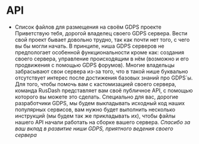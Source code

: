 # API
- Список файлов для размещения на своём GDPS проекте
Приветствую тебя, дорогой владелец своего GDPS сервера. Вести свой проект бывает довольно трудно, так как почти нет того, с чего вы бы могли начать. В принципе, ниша GDPS серверов не предпологает особенной функциональности кроме как: создания своего сервера, управление происходящим в нём (возможно и его продвижения с помощью GDPS форумов).
Многие владельцы забрасывают свои сервера из-за того, что в такой нише буквально отсутствует интерес после достижения базовых знаний про GDPS`ы. Для того, чтобы помочь вам с кастомизацией своего сервера, команда RusDash представляет вам своё публичное API, с помощью которого вы можете это сделать. Специально для вас, дорогие разработчики GDPS, мы будем выкладывать исходный код наших популярных сервисов, вам нужно будет выполнить несколько инструкций (мы будем так же прикладывать их), чтобы файлы нашего API начали работать на сборке вашего сервера.
*Спасибо за ваш вклад в развитие ниши GDPS, приятного ведения своего сервера*
